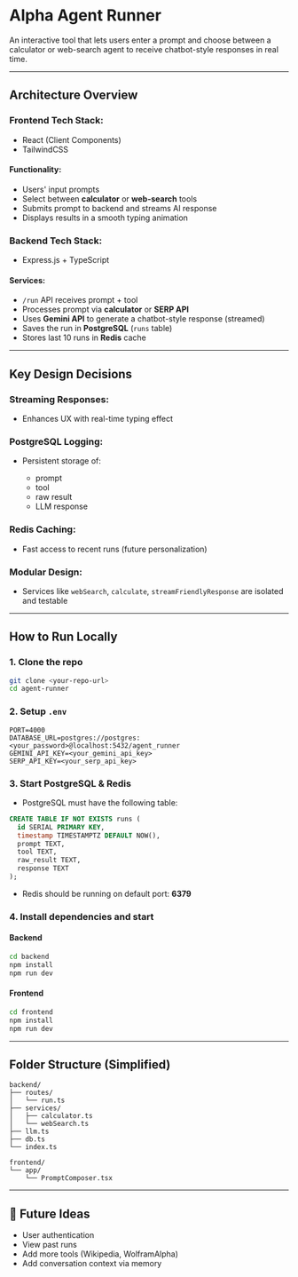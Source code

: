 # Alpha Agent Runner

An interactive tool that lets users enter a prompt and choose between a calculator or web-search agent to receive chatbot-style responses in real time.

---

## Architecture Overview

### Frontend Tech Stack:

* React (Client Components)
* TailwindCSS

#### Functionality:

* Users' input prompts
* Select between **calculator** or **web-search** tools
* Submits prompt to backend and streams AI response
* Displays results in a smooth typing animation

### Backend Tech Stack:

* Express.js + TypeScript

#### Services:

* `/run` API receives prompt + tool
* Processes prompt via **calculator** or **SERP API**
* Uses **Gemini API** to generate a chatbot-style response (streamed)
* Saves the run in **PostgreSQL** (`runs` table)
* Stores last 10 runs in **Redis** cache

---

## Key Design Decisions

### Streaming Responses:

* Enhances UX with real-time typing effect

### PostgreSQL Logging:

* Persistent storage of:

  * prompt
  * tool
  * raw result
  * LLM response

### Redis Caching:

* Fast access to recent runs (future personalization)

### Modular Design:

* Services like `webSearch`, `calculate`, `streamFriendlyResponse` are isolated and testable

---

## How to Run Locally

### 1. Clone the repo

```bash
git clone <your-repo-url>
cd agent-runner
```

### 2. Setup `.env`

```
PORT=4000
DATABASE_URL=postgres://postgres:<your_password>@localhost:5432/agent_runner
GEMINI_API_KEY=<your_gemini_api_key>
SERP_API_KEY=<your_serp_api_key>
```

### 3. Start PostgreSQL & Redis

* PostgreSQL must have the following table:

```sql
CREATE TABLE IF NOT EXISTS runs (
  id SERIAL PRIMARY KEY,
  timestamp TIMESTAMPTZ DEFAULT NOW(),
  prompt TEXT,
  tool TEXT,
  raw_result TEXT,
  response TEXT
);
```

* Redis should be running on default port: **6379**

### 4. Install dependencies and start

#### Backend

```bash
cd backend
npm install
npm run dev
```

#### Frontend

```bash
cd frontend
npm install
npm run dev
```

---

## Folder Structure (Simplified)

```
backend/
├── routes/
│   └── run.ts
├── services/
│   ├── calculator.ts
│   └── webSearch.ts
├── llm.ts
├── db.ts
└── index.ts

frontend/
└── app/
    └── PromptComposer.tsx
```

---

## 🌱 Future Ideas

* User authentication
* View past runs
* Add more tools (Wikipedia, WolframAlpha)
* Add conversation context via memory
